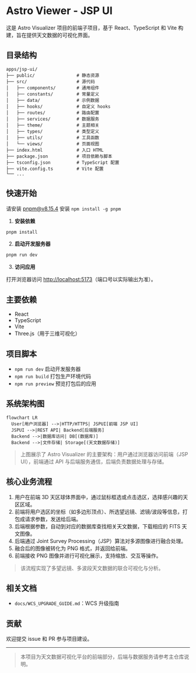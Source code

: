 # Astro Viewer - JSP UI

这是 Astro Visualizer 项目的前端子项目，基于 React、TypeScript 和 Vite 构建，旨在提供天文数据的可视化界面。

## 目录结构

```
apps/jsp-ui/
├── public/                # 静态资源
├── src/                   # 源代码
│   ├── components/        # 通用组件
│   ├── constants/         # 常量定义
│   ├── data/              # 示例数据
│   ├── hooks/             # 自定义 hooks
│   ├── routes/            # 路由配置
│   ├── services/          # 数据服务
│   ├── theme/             # 主题相关
│   ├── types/             # 类型定义
│   ├── utils/             # 工具函数
│   └── views/             # 页面视图
├── index.html             # 入口 HTML
├── package.json           # 项目依赖与脚本
├── tsconfig.json          # TypeScript 配置
├── vite.config.ts         # Vite 配置
└── ...
```

## 快速开始

请安装 pnpm@v8.15.4
安装 `npm install -g pnpm`

1. **安装依赖**

```bash
pnpm install
```

2. **启动开发服务器**

```bash
pnpm run dev
```

3. **访问应用**

打开浏览器访问 [http://localhost:5173](http://localhost:5173)（端口号以实际输出为准）。

## 主要依赖

- React
- TypeScript
- Vite
- Three.js（用于三维可视化）

## 项目脚本

- `npm run dev` 启动开发服务器
- `npm run build` 打包生产环境代码
- `npm run preview` 预览打包后的应用

## 系统架构图

```mermaid
flowchart LR
  User[用户浏览器] -->|HTTP/HTTPS| JSPUI[前端 JSP UI]
  JSPUI -->|REST API| Backend[后端服务]
  Backend -->|数据库访问| DB[(数据库)]
  Backend -->|文件存储| Storage[(天文数据存储)]
```

> 上图展示了 Astro Visualizer 的主要架构：用户通过浏览器访问前端（JSP UI），前端通过 API 与后端服务通信，后端负责数据处理与存储。

## 核心业务流程

1. 用户在前端 3D 天区球体界面中，通过鼠标框选或点击选区，选择感兴趣的天区区域。
2. 前端将用户选区的坐标（如多边形顶点）、所选望远镜、滤镜/波段等信息，打包成请求参数，发送给后端。
3. 后端根据参数，自动到对应的数据库查找相关天文数据，下载相应的 FITS 天文图像。
4. 后端通过 Joint Survey Processing（JSP）算法对多源图像进行融合处理。
5. 融合后的图像被转化为 PNG 格式，并返回给前端。
6. 前端接收 PNG 图像并进行可视化展示，支持缩放、交互等操作。

> 该流程实现了多望远镜、多波段天文数据的联合可视化与分析。

## 相关文档

- `docs/WCS_UPGRADE_GUIDE.md`：WCS 升级指南

## 贡献

欢迎提交 issue 和 PR 参与项目建设。

---

> 本项目为天文数据可视化平台的前端部分，后端与数据服务请参考主仓库说明。
